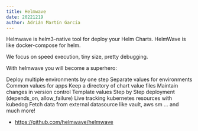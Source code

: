 ```yaml
---
title: Helmwave
date: 20221219
author: Adrián Martín García
---
```


Helmwave is helm3-native tool for deploy your Helm Charts. HelmWave is like docker-compose for helm.

We focus on speed execution, tiny size, pretty debugging.

With helmwave you will become a superhero:

Deploy multiple environments by one step
Separate values for environments
Common values for apps
Keep a directory of chart value files
Maintain changes in version control
Template values
Step by Step deployment (depends_on, allow_failure)
Live tracking kubernetes resources with kubedog
Fetch data from external datasource like vault, aws sm
... and much more!

* https://github.com/helmwave/helmwave
